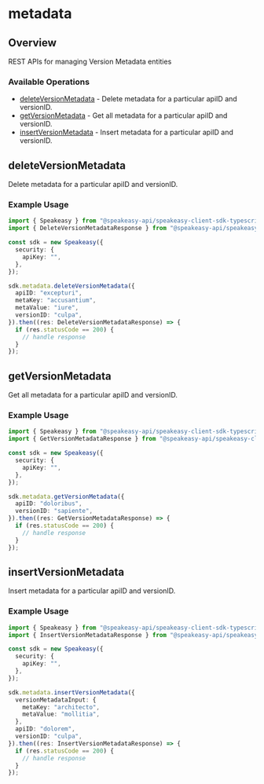 # metadata

## Overview

REST APIs for managing Version Metadata entities

### Available Operations

* [deleteVersionMetadata](#deleteversionmetadata) - Delete metadata for a particular apiID and versionID.
* [getVersionMetadata](#getversionmetadata) - Get all metadata for a particular apiID and versionID.
* [insertVersionMetadata](#insertversionmetadata) - Insert metadata for a particular apiID and versionID.

## deleteVersionMetadata

Delete metadata for a particular apiID and versionID.

### Example Usage

```typescript
import { Speakeasy } from "@speakeasy-api/speakeasy-client-sdk-typescript";
import { DeleteVersionMetadataResponse } from "@speakeasy-api/speakeasy-client-sdk-typescript/dist/sdk/models/operations";

const sdk = new Speakeasy({
  security: {
    apiKey: "",
  },
});

sdk.metadata.deleteVersionMetadata({
  apiID: "excepturi",
  metaKey: "accusantium",
  metaValue: "iure",
  versionID: "culpa",
}).then((res: DeleteVersionMetadataResponse) => {
  if (res.statusCode == 200) {
    // handle response
  }
});
```

## getVersionMetadata

Get all metadata for a particular apiID and versionID.

### Example Usage

```typescript
import { Speakeasy } from "@speakeasy-api/speakeasy-client-sdk-typescript";
import { GetVersionMetadataResponse } from "@speakeasy-api/speakeasy-client-sdk-typescript/dist/sdk/models/operations";

const sdk = new Speakeasy({
  security: {
    apiKey: "",
  },
});

sdk.metadata.getVersionMetadata({
  apiID: "doloribus",
  versionID: "sapiente",
}).then((res: GetVersionMetadataResponse) => {
  if (res.statusCode == 200) {
    // handle response
  }
});
```

## insertVersionMetadata

Insert metadata for a particular apiID and versionID.

### Example Usage

```typescript
import { Speakeasy } from "@speakeasy-api/speakeasy-client-sdk-typescript";
import { InsertVersionMetadataResponse } from "@speakeasy-api/speakeasy-client-sdk-typescript/dist/sdk/models/operations";

const sdk = new Speakeasy({
  security: {
    apiKey: "",
  },
});

sdk.metadata.insertVersionMetadata({
  versionMetadataInput: {
    metaKey: "architecto",
    metaValue: "mollitia",
  },
  apiID: "dolorem",
  versionID: "culpa",
}).then((res: InsertVersionMetadataResponse) => {
  if (res.statusCode == 200) {
    // handle response
  }
});
```

